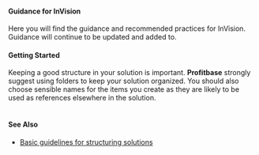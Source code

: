 #### Guidance for InVision

Here you will find the guidance and recommended practices for InVision. Guidance will continue to be updated and added to.
<br/>

#### Getting Started

Keeping a good structure in your solution is important. **Profitbase** strongly suggest using folders to keep your solution organized. You should also choose sensible names for the items you create as they are likely to be used as references elsewhere in the solution.  
<br/>

#### See Also

- [Basic guidelines for structuring solutions](structuringsolution.md)